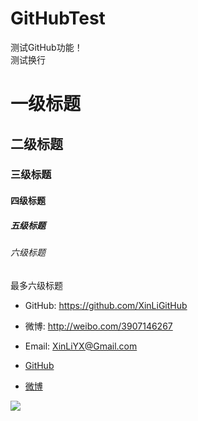 # GitHubTest

测试GitHub功能！<br>
测试换行

#       一级标题

##      二级标题

###     三级标题

####    四级标题

#####   五级标题

######  六级标题

最多六级标题

* GitHub: https://github.com/XinLiGitHub
* 微博: http://weibo.com/3907146267
* Email: XinLiYX@Gmail.com

* [GitHub](https://github.com/XinLiGitHub)
* [微博](http://weibo.com/3907146267)

![](https://github.com/XinLiGitHub/GitHubTest/raw/master/weibo.png)
